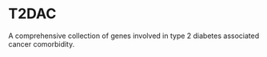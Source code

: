 # T2DAC
A comprehensive collection of genes involved in type 2 diabetes associated cancer comorbidity.
